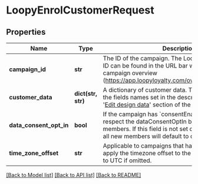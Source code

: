 # LoopyEnrolCustomerRequest

## Properties
Name | Type | Description | Notes
------------ | ------------- | ------------- | -------------
**campaign_id** | **str** | The ID of the campaign. The Loopy Loyalty campaign ID can be found in the URL bar when looking at the campaign overview (https://app.loopyloyalty.com/overview/{campaignId}). | [optional] 
**customer_data** | **dict(str, str)** | A dictionary of customer data. The dictionary keys are the fields names set in the description column in the &#39;[Edit design data](http://docs.loopyloyalty.com/en/articles/932782-data-collection-and-customer-information)&#39; section of the portal. | [optional] 
**data_consent_opt_in** | **bool** | If the campaign has &#x60;consentEnabled &#x3D; true&#x60;, then we respect the dataConsentOptIn boolean for new members. If this field is not set on the campaign, then all new members will default to opted in. | [optional] 
**time_zone_offset** | **str** | Applicable to campaigns that have expiry settings. Will apply the timezone offset to the expiry date. Defaults to UTC if omitted. | [optional] 

[[Back to Model list]](../README.md#documentation-for-models) [[Back to API list]](../README.md#documentation-for-api-endpoints) [[Back to README]](../README.md)


